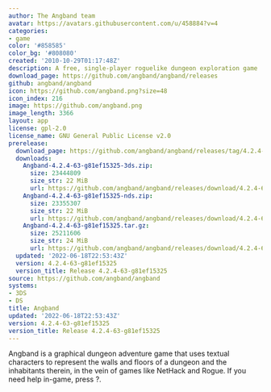 ```yaml
---
author: The Angband team
avatar: https://avatars.githubusercontent.com/u/458884?v=4
categories:
- game
color: '#858585'
color_bg: '#808080'
created: '2010-10-29T01:17:48Z'
description: A free, single-player roguelike dungeon exploration game
download_page: https://github.com/angband/angband/releases
github: angband/angband
icon: https://github.com/angband.png?size=48
icon_index: 216
image: https://github.com/angband.png
image_length: 3366
layout: app
license: gpl-2.0
license_name: GNU General Public License v2.0
prerelease:
  download_page: https://github.com/angband/angband/releases/tag/4.2.4-63-g81ef15325
  downloads:
    Angband-4.2.4-63-g81ef15325-3ds.zip:
      size: 23444809
      size_str: 22 MiB
      url: https://github.com/angband/angband/releases/download/4.2.4-63-g81ef15325/Angband-4.2.4-63-g81ef15325-3ds.zip
    Angband-4.2.4-63-g81ef15325-nds.zip:
      size: 23355307
      size_str: 22 MiB
      url: https://github.com/angband/angband/releases/download/4.2.4-63-g81ef15325/Angband-4.2.4-63-g81ef15325-nds.zip
    Angband-4.2.4-63-g81ef15325.tar.gz:
      size: 25211606
      size_str: 24 MiB
      url: https://github.com/angband/angband/releases/download/4.2.4-63-g81ef15325/Angband-4.2.4-63-g81ef15325.tar.gz
  updated: '2022-06-18T22:53:43Z'
  version: 4.2.4-63-g81ef15325
  version_title: Release 4.2.4-63-g81ef15325
source: https://github.com/angband/angband
systems:
- 3DS
- DS
title: Angband
updated: '2022-06-18T22:53:43Z'
version: 4.2.4-63-g81ef15325
version_title: Release 4.2.4-63-g81ef15325
---
```

Angband is a graphical dungeon adventure game that uses textual characters to represent the walls and floors of a dungeon and the inhabitants therein, in the vein of games like NetHack and Rogue. If you need help in-game, press ?.